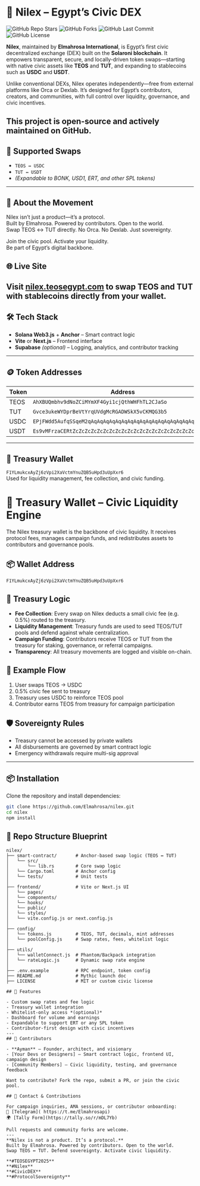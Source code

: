 # 🌊 Nilex – Egypt’s Civic DEX
![GitHub Repo Stars](https://img.shields.io/github/stars/Elmahrosa/Nilex?style=social)
![GitHub Forks](https://img.shields.io/github/forks/Elmahrosa/Nilex?style=social)
![GitHub Last Commit](https://img.shields.io/github/last-commit/Elmahrosa/Nilex)
![GitHub License](https://img.shields.io/github/license/Elmahrosa/Nilex)

**Nilex**, maintained by **Elmahrosa International**, is Egypt’s first civic decentralized exchange (DEX) built on the **Solaroni blockchain**. It empowers transparent, secure, and locally-driven token swaps—starting with native civic assets like **TEOS** and **TUT**, and expanding to stablecoins such as **USDC** and **USDT**.

Unlike conventional DEXs, Nilex operates independently—free from external platforms like Orca or Dexlab. It’s designed for Egypt’s contributors, creators, and communities, with full control over liquidity, governance, and civic incentives.

This project is open-source and actively maintained on GitHub.
---
## 🔁 Supported Swaps

- `TEOS ↔ USDC`  
- `TUT ↔ USDT`  
- *(Expandable to BONK, USD1, ERT, and other SPL tokens)*
---
## 🧠 About the Movement

Nilex isn’t just a product—it’s a protocol.  
Built by Elmahrosa. Powered by contributors. Open to the world.  
Swap TEOS ↔ TUT directly. No Orca. No Dexlab. Just sovereignty.

Join the civic pool. Activate your liquidity.  
Be part of Egypt’s digital backbone.

## 🌐 Live Site

Visit [nilex.teosegypt.com](https://nilex.teosegypt.com) to swap TEOS and TUT with stablecoins directly from your wallet.
---
## 🛠️ Tech Stack

- **Solana Web3.js** + **Anchor** – Smart contract logic  
- **Vite** or **Next.js** – Frontend interface  
- **Supabase** *(optional)* – Logging, analytics, and contributor tracking
---
## 🪙 Token Addresses

| Token | Address |
|-------|---------|
| TEOS  | `AhXBUQmbhv9dNoZCiMYmXF4Gyi1cjQthWHFhTL2CJaSo`  
| TUT   | `Gvce3ukeWYDprBeVtYrqUVdgMcRGADWSkX5vCKMQG3b5`  
| USDC  | `EPjFWdd5AufqSSqeM2qAqAqAqAqAqAqAqAqAqAqAqAqAqAqAqAqAqAqAqAq`  
| USDT  | `Es9vMFrzaCERtZcZcZcZcZcZcZcZcZcZcZcZcZcZcZcZcZcZcZcZcZcZc`  

---

## 🔐 Treasury Wallet

`F1YLmukcxAyZj6zVpi2XaVctmYnuZQB5uHpd3uUpXxr6`  
Used for liquidity management, fee collection, and civic funding.

# 🔐 Treasury Wallet – Civic Liquidity Engine

The Nilex treasury wallet is the backbone of civic liquidity. It receives protocol fees, manages campaign funds, and redistributes assets to contributors and governance pools.

## 📦 Wallet Address

`F1YLmukcxAyZj6zVpi2XaVctmYnuZQB5uHpd3uUpXxr6`

## 🧠 Treasury Logic

- **Fee Collection**: Every swap on Nilex deducts a small civic fee (e.g. 0.5%) routed to the treasury.
- **Liquidity Management**: Treasury funds are used to seed TEOS/TUT pools and defend against whale centralization.
- **Campaign Funding**: Contributors receive TEOS or TUT from the treasury for staking, governance, or referral campaigns.
- **Transparency**: All treasury movements are logged and visible on-chain.

## 🔄 Example Flow

1. User swaps TEOS → USDC  
2. 0.5% civic fee sent to treasury  
3. Treasury uses USDC to reinforce TEOS pool  
4. Contributor earns TEOS from treasury for campaign participation

## 🛡️ Sovereignty Rules

- Treasury cannot be accessed by private wallets  
- All disbursements are governed by smart contract logic  
- Emergency withdrawals require multi-sig approval
---

## 📦 Installation

Clone the repository and install dependencies:
```bash
git clone https://github.com/Elmahrosa/nilex.git
cd nilex
npm install
```
## 🧱 Repo Structure Blueprint

```plaintext
nilex/
├── smart-contract/       # Anchor-based swap logic (TEOS ↔ TUT)
│   └── src/
│       └── lib.rs        # Core swap logic
│   └── Cargo.toml        # Anchor config
│   └── tests/            # Unit tests
│
├── frontend/             # Vite or Next.js UI
│   └── pages/
│   └── components/
│   └── hooks/
│   └── public/
│   └── styles/
│   └── vite.config.js or next.config.js
│
├── config/
│   └── tokens.js         # TEOS, TUT, decimals, mint addresses
│   └── poolConfig.js     # Swap rates, fees, whitelist logic
│
├── utils/
│   └── walletConnect.js  # Phantom/Backpack integration
│   └── rateLogic.js      # Dynamic swap rate engine
│
├── .env.example          # RPC endpoint, token config
├── README.md             # Mythic launch doc
├── LICENSE               # MIT or custom civic license

## 🚀 Features

- Custom swap rates and fee logic  
- Treasury wallet integration  
- Whitelist-only access *(optional)*  
- Dashboard for volume and earnings  
- Expandable to support ERT or any SPL token  
- Contributor-first design with civic incentives
---
## 👥 Contributors

- **Ayman** – Founder, architect, and visionary  
- [Your Devs or Designers] – Smart contract logic, frontend UI, campaign design  
- [Community Members] – Civic liquidity, testing, and governance feedback

Want to contribute? Fork the repo, submit a PR, or join the civic pool.

## 📣 Contact & Contributions

For campaign inquiries, AMA sessions, or contributor onboarding:  
📨 [Telegram]( https://t.me/Elmahrosapi)  
🌍 [Tally Form](https://tally.so/r/mDL7Yb)

Pull requests and community forks are welcome.
---
**Nilex is not a product. It’s a protocol.**  
Built by Elmahrosa. Powered by contributors. Open to the world.  
Swap TEOS ↔ TUT. Defend sovereignty. Activate civic liquidity.

**#TEOSEGYPT2025**  
**#Nilex**  
**#CivicDEX**  
**#ProtocolSovereignty**
